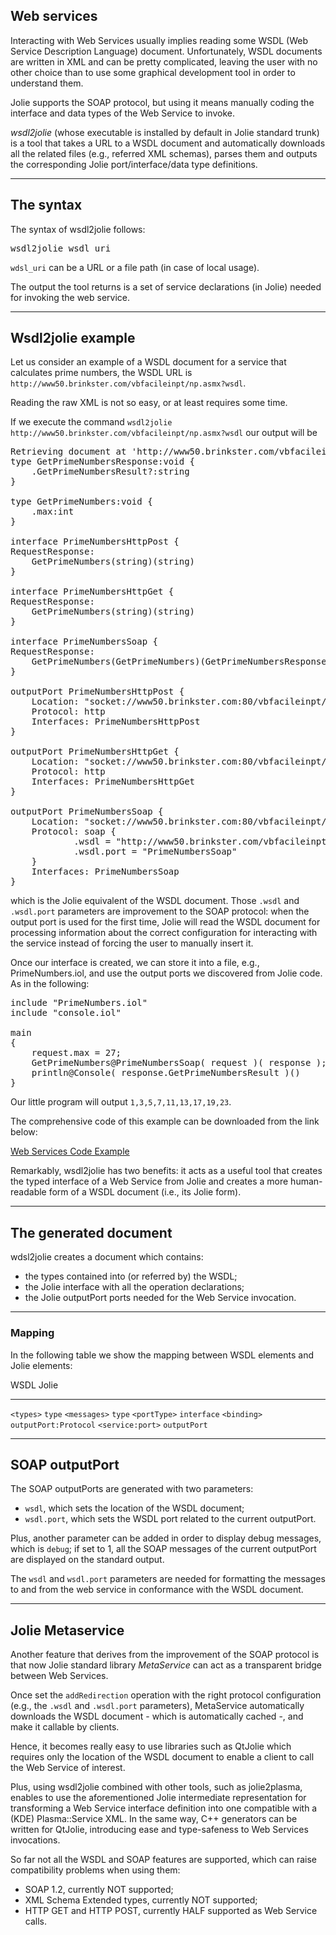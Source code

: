 ## Web services

Interacting with Web Services usually implies reading some WSDL (Web Service Description Language) document. Unfortunately, WSDL documents are written in XML and can be pretty complicated, leaving the user with no other choice than to use some graphical development tool in order to understand them.

Jolie supports the SOAP protocol, but using it means manually coding the interface and data types of the Web Service to invoke.

*wsdl2jolie* (whose executable is installed by default in Jolie standard trunk) is a tool that takes a URL to a WSDL document and automatically downloads all the related files (e.g., referred XML schemas), parses them and outputs the corresponding Jolie port/interface/data type definitions.

---

## The syntax

The syntax of wsdl2jolie follows:

<pre class="syntax">
wsdl2jolie wsdl_uri
</pre>

`wdsl_uri` can be a URL or a file path (in case of local usage).

The output the tool returns is a set of service declarations (in Jolie) needed for invoking the web service.

---

## Wsdl2jolie example
Let us consider an example of a WSDL document for a service that calculates prime numbers, the WSDL URL is `http://www50.brinkster.com/vbfacileinpt/np.asmx?wsdl`. 

Reading the raw XML is not so easy, or at least requires some time.

If we execute the command `wsdl2jolie http://www50.brinkster.com/vbfacileinpt/np.asmx?wsdl` our output will be 

<pre class="code">
Retrieving document at 'http://www50.brinkster.com/vbfacileinpt/np.asmx?wsdl'.
type GetPrimeNumbersResponse:void {
	.GetPrimeNumbersResult?:string
}

type GetPrimeNumbers:void {
	.max:int
}

interface PrimeNumbersHttpPost {
RequestResponse:
	GetPrimeNumbers(string)(string)
}

interface PrimeNumbersHttpGet {
RequestResponse:
	GetPrimeNumbers(string)(string)
}

interface PrimeNumbersSoap {
RequestResponse:
	GetPrimeNumbers(GetPrimeNumbers)(GetPrimeNumbersResponse)
}

outputPort PrimeNumbersHttpPost {
	Location: "socket://www50.brinkster.com:80/vbfacileinpt/np.asmx"
	Protocol: http
	Interfaces: PrimeNumbersHttpPost
}

outputPort PrimeNumbersHttpGet {
	Location: "socket://www50.brinkster.com:80/vbfacileinpt/np.asmx"
	Protocol: http
	Interfaces: PrimeNumbersHttpGet
}

outputPort PrimeNumbersSoap {
	Location: "socket://www50.brinkster.com:80/vbfacileinpt/np.asmx"
	Protocol: soap {
			.wsdl = "http://www50.brinkster.com/vbfacileinpt/np.asmx?wsdl";
			.wsdl.port = "PrimeNumbersSoap"
	}
	Interfaces: PrimeNumbersSoap
}
</pre>

which is the Jolie equivalent of the WSDL document. Those `.wsdl` and `.wsdl.port` parameters are improvement to the SOAP protocol: when the output port is used for the first time, Jolie will read the WSDL document for processing information about the correct configuration for interacting with the service instead of forcing the user to manually insert it.

Once our interface is created, we can store it into a file, e.g., PrimeNumbers.iol, and use the output ports we discovered from Jolie code. As in the following:

<pre class="code">
include "PrimeNumbers.iol"
include "console.iol"

main
{
	request.max = 27;
	GetPrimeNumbers@PrimeNumbersSoap( request )( response );
	println@Console( response.GetPrimeNumbersResult )()
}
</pre>

Our little program will output `1,3,5,7,11,13,17,19,23`. 

The comprehensive code of this example can be downloaded from the link below:

<div class="download"><a href="documentation/web_services/code/wsdl2jolie_code.zip">Web Services Code Example</a></div>

Remarkably, wsdl2jolie has two benefits: it acts as a useful tool that creates the typed interface of a Web Service from Jolie and creates a more human-readable form of a WSDL document (i.e., its Jolie form).

---

## The generated document

wdsl2jolie creates a document which contains:

- the types contained into (or referred by) the WSDL;
- the Jolie interface with all the operation declarations;
- the Jolie outputPort ports needed for the Web Service invocation.

---

### Mapping

In the following table we show the mapping between WSDL elements and Jolie elements:


WSDL 				Jolie 				
----------------	--------------------
`<types>`		 	`type`
`<messages>`	 	`type`
`<portType>`	 	`interface`
`<binding>`		 	`outputPort:Protocol`
`<service:port>` 	`outputPort`


---

## SOAP outputPort

The SOAP outputPorts are generated with two parameters:

- `wsdl`, which sets the location of the WSDL document;
- `wsdl.port`, which sets the WSDL port related to the current outputPort.

Plus, another parameter can be added in order to display debug messages, which is `debug`; if set to 1, all the SOAP messages of the current outputPort are displayed on the standard output.

The `wsdl` and `wsdl.port` parameters are needed for formatting the messages to and from the web service in conformance with the WSDL document.

---

## Jolie Metaservice

Another feature that derives from the improvement of the SOAP protocol is that now Jolie standard library *MetaService* can act as a transparent bridge between Web Services.

Once set the `addRedirection` operation with the right protocol configuration (e.g., the `.wsdl` and `.wsdl.port` parameters), MetaService automatically downloads the WSDL document - which is automatically cached -, and make it callable by clients.

Hence, it becomes really easy to use libraries such as QtJolie which requires only the location of the WSDL document to enable a client to call the Web Service of interest.

Plus, using wsdl2jolie combined with other tools, such as jolie2plasma, enables to use the aforementioned Jolie intermediate representation for transforming a Web Service interface definition into one compatible with a (KDE) Plasma::Service XML. In the same way, C++ generators can be written for QtJolie, introducing ease and type-safeness to Web Services invocations.

So far not all the WSDL and SOAP features are supported, which can raise compatibility problems when using them:

- SOAP 1.2, currently NOT supported;
- XML Schema Extended types, currently NOT supported;
- HTTP GET and HTTP POST, currently HALF supported as Web Service calls.
